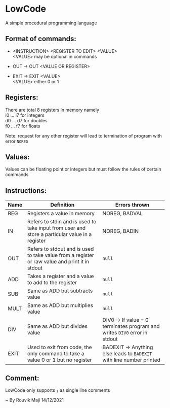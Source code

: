 # LowCode
A simple procedural programming language

## Format of commands:
+ \<INSTRUCTION\> \<REGISTER TO EDIT\> \<VALUE\>  
\<VALUE\> may be optional in commands  
  
+ OUT -> OUT \<VALUE OR REGISTER\>  
  
+ EXIT -> EXIT \<VALUE\>  
\<VALUE\> either 0 or 1  


## Registers:  
There are total 8 registers in memory namely  
i0 ... i7 for integers  
d0 ... d7 for doubles  
f0 ... f7 for floats  
  
Note: request for any other register will lead to
termination of program with error `NOREG`

## Values:  
Values can be floating point or integers
but must follow the rules of certain commands

## Instructions:
|Name|Definition|Errors thrown|
|----|----------|-------------|
|REG|Registers a value in memory|NOREG, BADVAL|
|IN|Refers to stdin and is used to take input from user and store a particular value in a register|NOREG, BADIN|
|OUT|Refers to stdout and is used to take value from a register or raw value and print it in stdout|```null```|
|ADD|Takes a register and a value to add to the register|```null```|
|SUB|Same as ADD but subtracts value|```null```|
|MULT|Same as ADD but multiplies value|```null```|
|DIV|Same as ADD but divides value|DIV0 -> If value = 0 terminates program and writes `DIV0` error in stdout|
|EXIT|Used to exit from code, the only command to take a value 0 or 1 but no register|BADEXIT -> Anything else leads to `BADEXIT` with line number printed|

## Comment:
LowCode only supports `;` as single line comments

~ By Rouvik Maji 14/12/2021